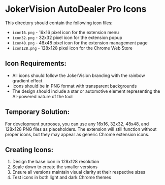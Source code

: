 # JokerVision AutoDealer Pro Icons

This directory should contain the following icon files:

- `icon16.png` - 16x16 pixel icon for the extension menu
- `icon32.png` - 32x32 pixel icon for the extension popup
- `icon48.png` - 48x48 pixel icon for the extension management page
- `icon128.png` - 128x128 pixel icon for the Chrome Web Store

## Icon Requirements:
- All icons should follow the JokerVision branding with the rainbow gradient effect
- Icons should be in PNG format with transparent backgrounds
- The design should include a star or automotive element representing the AI-powered nature of the tool

## Temporary Solution:
For development purposes, you can use any 16x16, 32x32, 48x48, and 128x128 PNG files as placeholders. The extension will still function without proper icons, but they may appear as generic Chrome extension icons.

## Creating Icons:
1. Design the base icon in 128x128 resolution
2. Scale down to create the smaller versions
3. Ensure all versions maintain visual clarity at their respective sizes
4. Test icons in both light and dark Chrome themes